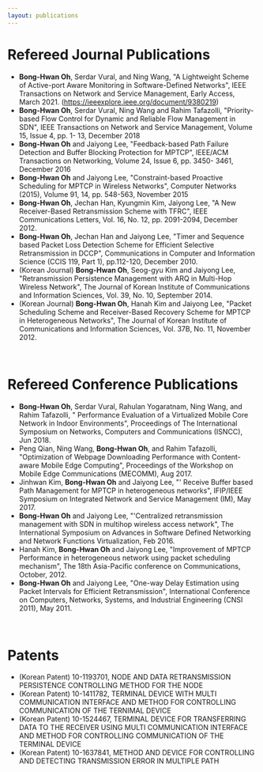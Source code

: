 ```yaml
---
layout: publications
---
```


# Refereed Journal Publications
* __Bong-Hwan Oh__, Serdar Vural, and Ning Wang, "A Lightweight Scheme of Active-port Aware Monitoring in Software-Defined Networks", IEEE Transactions on Network and Service Management, Early Access, March 2021. (https://ieeexplore.ieee.org/document/9380219)
* __Bong-Hwan Oh__, Serdar Vural, Ning Wang and Rahim Tafazolli, "Priority-based Flow Control for Dynamic and Reliable Flow Management in SDN", IEEE Transactions on Network and Service Management, Volume 15, Issue 4, pp. 1- 13, December 2018
* __Bong-Hwan Oh__ and Jaiyong Lee, "Feedback-based Path Failure Detection and Buffer Blocking Protection for MPTCP", IEEE/ACM Transactions on Networking, Volume 24, Issue 6, pp. 3450- 3461, December 2016
* __Bong-Hwan Oh__ and Jaiyong Lee, "Constraint-based Proactive Scheduling for MPTCP in Wireless Networks", Computer Networks (2015), Volume 91, 14, pp. 548-563, November 2015
* __Bong-Hwan Oh__, Jechan Han, Kyungmin Kim, Jaiyong Lee, "A New Receiver-Based Retransmission Scheme with TFRC", IEEE Communications Letters, Vol. 16, No. 12, pp. 2091-2094, December 2012.
* __Bong-Hwan Oh__, Jechan Han and Jaiyong Lee, "Timer and Sequence based Packet Loss Detection Scheme for Efficient Selective Retransmission in DCCP", Communications in Computer and Information Science (CCIS 119, Part 1), pp.112-120, December 2010.
* (Korean Journal) __Bong-Hwan Oh__, Seog-gyu Kim and Jaiyong Lee, "Retransmission Persistence Management with ARQ in Multi-Hop Wireless Network", The Journal of Korean Institute of Communications and Information Sciences, Vol. 39, No. 10, September 2014.
* (Korean Journal) __Bong-Hwan Oh__, Hanah Kim and Jaiyong Lee, "Packet Scheduling Scheme and Receiver-Based Recovery Scheme for MPTCP in Heterogeneous Networks", The Journal of Korean Institute of Communications and Information Sciences, Vol. 37B, No. 11, November 2012.


<br/>

# Refereed Conference Publications
* __Bong-Hwan Oh__, Serdar Vural, Rahulan Yogaratnam, Ning Wang, and Rahim Tafazolli, " Performance Evaluation of a Virtualized Mobile Core Network in Indoor Environments", Proceedings of The International Symposium on Networks, Computers and Communications (ISNCC), Jun 2018.
* Peng Qian, Ning Wang, __Bong-Hwan Oh__, and Rahim Tafazolli, "Optimization of Webpage Downloading Performance with Content-aware Mobile Edge Computing", Proceedings of the Workshop on Mobile Edge Communications (MECOMM), Aug 2017.
* Jinhwan Kim, __Bong-Hwan Oh__ and Jaiyong Lee, "' Receive Buffer based Path Management for MPTCP in heterogeneous networks", IFIP/IEEE Symposium on Integrated Network and Service Management (IM), May 2017.
* __Bong-Hwan Oh__ and Jaiyong Lee, "'Centralized retransmission management with SDN in multihop wireless access network", The International Symposium on Advances in Software Defined Networking and Network Functions Virtualization, Feb 2016.
* Hanah Kim, __Bong-Hwan Oh__ and Jaiyong Lee, "Improvement of MPTCP Performance in heterogeneous network using packet scheduling mechanism", The 18th Asia-Pacific conference on Communications, October, 2012.
* __Bong-Hwan Oh__ and Jaiyong Lee, "One-way Delay Estimation using Packet Intervals for Efficient Retransmission", International Conference on Computers, Networks, Systems, and Industrial Engineering (CNSI 2011), May 2011.


<br/>

# Patents
* (Korean Patent) 10-1193701, NODE AND DATA RETRANSMISSION PERSISTENCE CONTROLLING METHOD FOR THE NODE
* (Korean Patent) 10-1411782, TERMINAL DEVICE WITH MULTI COMMUNICATION INTERFACE AND METHOD FOR CONTROLLING COMMUNICATION OF THE TERNIMAL DEVICE
* (Korean Patent) 10-1524467, TERMINAL DEVICE FOR TRANSFERRING DATA TO THE RECEIVER USING MULTI COMMUNICATION INTERFACE AND METHOD FOR CONTROLLING COMMUNICATION OF THE TERMINAL DEVICE
* (Korean Patent) 10-1637841, METHOD AND DEVICE FOR CONTROLLING AND DETECTING TRANSMISSION ERROR IN MULTIPLE PATH


